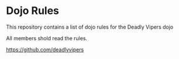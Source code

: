 Dojo Rules
==========

This repository contains a list of dojo rules for the Deadly Vipers dojo

All members shold read the rules.

https://github.com/deadlyvipers